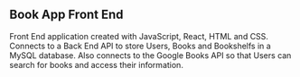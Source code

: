 ## Book App Front End

Front End application created with JavaScript, React, HTML and CSS. Connects to a Back End API to store Users, Books and Bookshelfs in a MySQL database. Also connects to the Google Books API so that Users can search for books and access their information.

